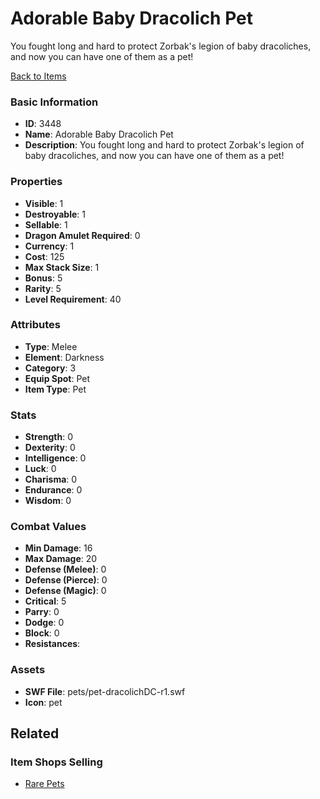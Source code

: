 # Adorable Baby Dracolich Pet

You fought long and hard to protect Zorbak's legion of baby dracoliches, and now you can have one of them as a pet! 

[Back to Items](../items.md)

### Basic Information

- **ID**: 3448
- **Name**: Adorable Baby Dracolich Pet
- **Description**: You fought long and hard to protect Zorbak&#039;s legion of baby dracoliches, and now you can have one of them as a pet! 

### Properties

- **Visible**: 1
- **Destroyable**: 1
- **Sellable**: 1
- **Dragon Amulet Required**: 0
- **Currency**: 1
- **Cost**: 125
- **Max Stack Size**: 1
- **Bonus**: 5
- **Rarity**: 5
- **Level Requirement**: 40

### Attributes

- **Type**: Melee
- **Element**: Darkness
- **Category**: 3
- **Equip Spot**: Pet
- **Item Type**: Pet

### Stats

- **Strength**: 0
- **Dexterity**: 0
- **Intelligence**: 0
- **Luck**: 0
- **Charisma**: 0
- **Endurance**: 0
- **Wisdom**: 0

### Combat Values

- **Min Damage**: 16
- **Max Damage**: 20
- **Defense (Melee)**: 0
- **Defense (Pierce)**: 0
- **Defense (Magic)**: 0
- **Critical**: 5
- **Parry**: 0
- **Dodge**: 0
- **Block**: 0
- **Resistances**: 

### Assets

- **SWF File**: pets/pet-dracolichDC-r1.swf
- **Icon**: pet

## Related

### Item Shops Selling

- [Rare Pets](../item-shops/42-rare-pets.md)

